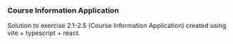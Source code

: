 ### Course Information Application

Solution to exercise 2.1-2.5 (Course Information Application) created using vite + typescript + react.
